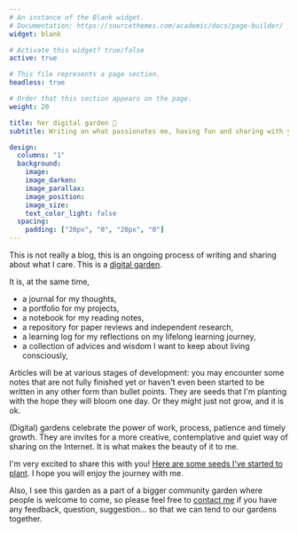 ```yaml
---
# An instance of the Blank widget.
# Documentation: https://sourcethemes.com/academic/docs/page-builder/
widget: blank

# Activate this widget? true/false
active: true

# This file represents a page section.
headless: true

# Order that this section appears on the page.
weight: 20

title: her digital garden 🌱
subtitle: Writing on what passionates me, having fun and sharing with you pieces of my work while practicing the art of imperfection and learning in public

design:
  columns: "1"
  background:
    image: 
    image_darken: 
    image_parallax: 
    image_position: 
    image_size: 
    text_color_light: false
  spacing:
    padding: ["20px", "0", "20px", "0"]
---
```


This is not really a blog, this is an ongoing process of writing and sharing about what I care. This is a [digital garden](#).

It is, at the same time,
- a journal for my thoughts,
- a portfolio for my projects, 
- a notebook for my reading notes, 
- a repository for paper reviews and independent research, 
- a learning log for my reflections on my lifelong learning journey,
- a collection of advices and wisdom I want to keep about living consciously, 


Articles will be at various stages of development: you may encounter some notes that are not fully finished yet or haven't even been started to be written in any other form than bullet points. They are seeds that I'm planting with the hope they will bloom one day. Or they might just not grow, and it is ok. 

(Digital) gardens celebrate the power of work, process, patience and timely growth. They are invites for a more creative, contemplative and quiet way of sharing on the Internet. It is what makes the beauty of it to me. 

I'm very excited to share this with you! [Here are some seeds I've started to plant](/explore). I hope you will enjoy the journey with me.

Also, I see this garden as a part of a bigger community garden where people is welcome to come, so please feel free to [contact me](#contact) if you have any feedback, question, suggestion... so that we can tend to our gardens together. 
